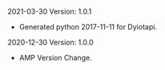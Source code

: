 2021-03-30 Version: 1.0.1
- Generated python 2017-11-11 for Dyiotapi.

2020-12-30 Version: 1.0.0
- AMP Version Change.

